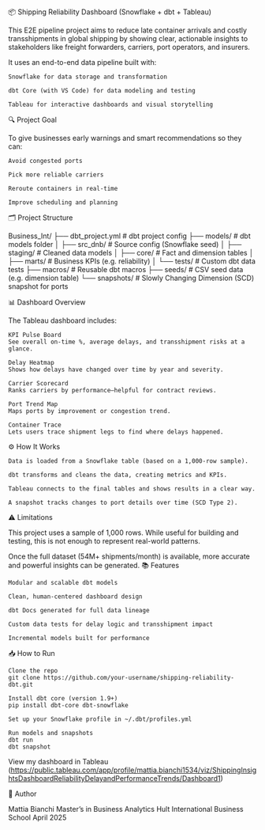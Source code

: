 📦 Shipping Reliability Dashboard (Snowflake + dbt + Tableau)

This E2E pipeline project aims to reduce late container arrivals and costly transshipments in global shipping by showing clear, actionable insights to stakeholders like freight forwarders, carriers, port operators, and insurers.

It uses an end-to-end data pipeline built with:

    Snowflake for data storage and transformation

    dbt Core (with VS Code) for data modeling and testing

    Tableau for interactive dashboards and visual storytelling

🔍 Project Goal

To give businesses early warnings and smart recommendations so they can:

    Avoid congested ports

    Pick more reliable carriers

    Reroute containers in real-time

    Improve scheduling and planning

    
🗂 Project Structure

Business_Int/
├── dbt_project.yml             # dbt project config
├── models/                     # dbt models folder
│   ├── src_dnb/                # Source config (Snowflake seed)
│   ├── staging/                # Cleaned data models
│   ├── core/                   # Fact and dimension tables
│   ├── marts/                  # Business KPIs (e.g. reliability)
│   └── tests/                  # Custom dbt data tests
├── macros/                     # Reusable dbt macros
├── seeds/                      # CSV seed data (e.g. dimension table)
└── snapshots/                  # Slowly Changing Dimension (SCD) snapshot for ports

📊 Dashboard Overview

The Tableau dashboard includes:

    KPI Pulse Board
    See overall on-time %, average delays, and transshipment risks at a glance.

    Delay Heatmap
    Shows how delays have changed over time by year and severity.

    Carrier Scorecard
    Ranks carriers by performance—helpful for contract reviews.

    Port Trend Map
    Maps ports by improvement or congestion trend.

    Container Trace
    Lets users trace shipment legs to find where delays happened.

⚙️ How It Works

    Data is loaded from a Snowflake table (based on a 1,000-row sample).

    dbt transforms and cleans the data, creating metrics and KPIs.

    Tableau connects to the final tables and shows results in a clear way.

    A snapshot tracks changes to port details over time (SCD Type 2).

⚠️ Limitations

This project uses a sample of 1,000 rows. While useful for building and testing, this is not enough to represent real-world patterns.

Once the full dataset (54M+ shipments/month) is available, more accurate and powerful insights can be generated.
📚 Features

    Modular and scalable dbt models

    Clean, human-centered dashboard design

    dbt Docs generated for full data lineage

    Custom data tests for delay logic and transshipment impact

    Incremental models built for performance

📥 How to Run

    Clone the repo
    git clone https://github.com/your-username/shipping-reliability-dbt.git

    Install dbt core (version 1.9+)
    pip install dbt-core dbt-snowflake

    Set up your Snowflake profile in ~/.dbt/profiles.yml

    Run models and snapshots
    dbt run
    dbt snapshot

View my dashboard in Tableau (https://public.tableau.com/app/profile/mattia.bianchi1534/viz/ShippingInsightsDashboardReliabilityDelayandPerformanceTrends/Dashboard1)

👤 Author

Mattia Bianchi
Master’s in Business Analytics
Hult International Business School
April 2025